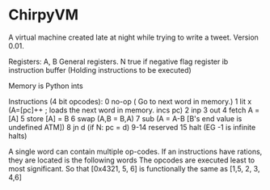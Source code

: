 # ChirpyVM
A virtual machine created late at night while trying to write a tweet.
Version 0.01. 

Registers:
A, B General registers.
N true if negative flag register
ib instruction buffer (Holding instructions to be executed)

Memory is Python ints

Instructions (4 bit opcodes):
0 no-op ( Go to next word in memory.)
1 lit x (A=[pc]++ ; loads the next word in memory. incs pc)
2 inp
3 out
4 fetch A = [A]
5 store [A] = B
6 swap (A,B = B,A)
7 sub (A = A-B [B's end value is undefined ATM])
8 jn d (if N: pc = d)
9-14 reserved
15 halt (EG -1 is infinite halts)

A single word can contain multiple op-codes. If an instructions have rations, they are located is the following words
The opcodes are executed least to most significant. So that
[0x4321,
 5,
 6]
is functionally the same as
[1,5,
 2,
 3,
 4,6]
